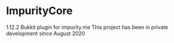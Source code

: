 # ImpurityCore

1.12.2 Bukkit plugin for impurity.me
This project has been in private development since August 2020

